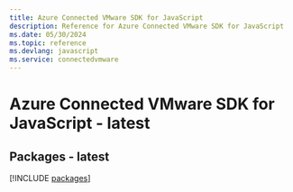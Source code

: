 ```yaml
---
title: Azure Connected VMware SDK for JavaScript
description: Reference for Azure Connected VMware SDK for JavaScript
ms.date: 05/30/2024
ms.topic: reference
ms.devlang: javascript
ms.service: connectedvmware
---
```

# Azure Connected VMware SDK for JavaScript - latest
## Packages - latest
[!INCLUDE [packages](connected-vmware-index.md)]